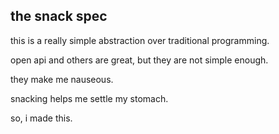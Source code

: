 ## the snack spec

this is a really simple abstraction over traditional programming.

open api and others are great, but they are not simple enough.

they make me nauseous.

snacking helps me settle my stomach.

so, i made this.
